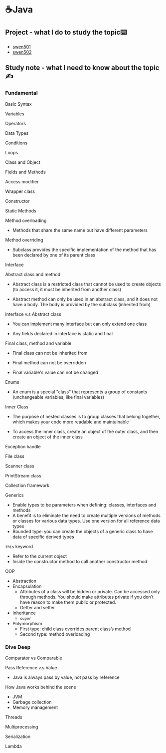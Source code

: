 # ☕Java

## Project  - what I do to study the topic⌨️

- [swen501](https://github.com/erinchocolate/swen501)
- [swen502](https://github.com/erinchocolate/swen502)

## Study note  - what I need to know about the topic✍️

### Fundamental

Basic Syntax

Variables

Operators

Data Types

Conditions

Loops

Class and Object

Fields and Methods

Access modifier

Wrapper class

Constructor

Static Methods

Method overloading

- Methods that share the same name but have different parameters

Method overriding

- Subclass provides the specific implementation of the method that has been declared by one of its parent class

Interface

Abstract class and method

- Abstract class is a restricted class that cannot be used to create objects (to access it, it must be inherited from another class)

- Abstract method can only be used in an abstract class, and it does not have a body. The body is provided by the subclass (inherited from)

Interface v.s Abstract class

- You can implement many interface but can only extend one class

- Any fields declared in interface is static and final

Final class, method and variable

- Final class can not be inherited from

- Final method can not be overridden

- Final variable's value can not be changed

Enums

- An enum is a special "class" that represents a group of constants (unchangeable variables, like final variables)

Inner Class

- The purpose of nested classes is to group classes that belong together, which makes your code more readable and maintainable

- To access the inner class, create an object of the outer class, and then create an object of the inner class

Exception handle

File class

Scanner class

PrintStream class

Collection framework

Generics

- Enable types to be parameters when defining: classes, interfaces and methods
- A benefit is to eliminate the need to create multiple versions of methods or classes for various data types. Use one version for all reference data types
- Bounded type: you can create the objects of a generic class to have data of specific derived types

`this` keyword

- Refer to the current object
- Inside the constructor method to call another constructor method

OOP

- Abstraction
- Encapsulation
  - Attributes of a class will be hidden or private. Can be accessed only through methods. You should make attributes private if you don’t have reason to make them public or protected.
  - Getter and setter
- Inheritance
  - `super`
- Polymorphism
  - First type: child class overrides parent class’s method
  - Second type: method overloading

### Dive Deep

Comparator vs Comparable

Pass Reference v.s Value

- Java is always pass by value, not pass by reference

How Java works behind the scene

- JVM
- Garbage collection
- Memory management

Threads

Multiprocessing

Serialization

Lambda
